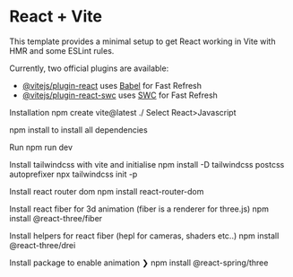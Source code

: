 # React + Vite

This template provides a minimal setup to get React working in Vite with HMR and some ESLint rules.

Currently, two official plugins are available:

- [@vitejs/plugin-react](https://github.com/vitejs/vite-plugin-react/blob/main/packages/plugin-react/README.md) uses [Babel](https://babeljs.io/) for Fast Refresh
- [@vitejs/plugin-react-swc](https://github.com/vitejs/vite-plugin-react-swc) uses [SWC](https://swc.rs/) for Fast Refresh

Installation
npm create vite@latest ./
Select React>Javascript

npm install
to install all dependencies

Run
npm run dev

Install tailwindcss with vite and initialise
npm install -D tailwindcss postcss autoprefixer
npx tailwindcss init -p

Install react router dom
npm install react-router-dom

Install react fiber for 3d animation (fiber is a renderer for three.js)
npm install @react-three/fiber

Install helpers for react fiber (hepl for cameras, shaders etc..)
npm install @react-three/drei

Install package to enable animation
❯ npm install @react-spring/three
